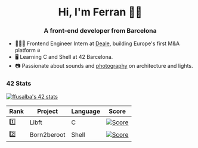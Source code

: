 <h1 align="center">Hi, I'm Ferran 🤙🏻</h1>
<h3 align="center">A front-end developer from Barcelona</h3>

- 👨🏻‍💻  Frontend Engineer Intern at [Deale](https://deale.es/), building Europe's first M&A platform <a href="https://angular.io" target="_blank" rel="noreferrer"> <img src="https://angular.io/assets/images/logos/angular/angular.svg" alt="angular" width="15" height="15"/> </a>
- 🖥  Learning C and Shell at 42 Barcelona.
- 📷  Passionate about sounds and [photography](https://unsplash.com/@frrn) on architecture and lights.

### 42 Stats
[![ffusalba's 42 stats](https://badge42.herokuapp.com/api/stats/ffusalba?privacyEmail=true)](https://github.com/JaeSeoKim/badge42)

| Rank        | Project       | Language | Score                                                                          |
| ----------- | -----------   | -------- | ------------------------------------------------------------------------------ |
| 1️⃣          | Libft         | C        | [![Score](https://badge42.herokuapp.com/api/project/ffusalba/Libft)]()         |
| 2️⃣          | Born2beroot   | Shell    | [![Score](https://badge42.herokuapp.com/api/project/ffusalba/Born2beroot)]()   |